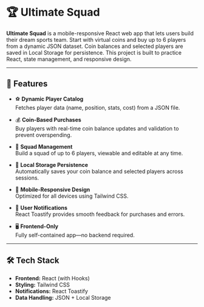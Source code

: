 # 🏆 Ultimate Squad

**Ultimate Squad** is a mobile-responsive React web app that lets users build their dream sports team. Start with virtual coins and buy up to 6 players from a dynamic JSON dataset. Coin balances and selected players are saved in Local Storage for persistence. This project is built to practice React, state management, and responsive design.

---

## 🚀 Features

- ⚽ **Dynamic Player Catalog**  
  Fetches player data (name, position, stats, cost) from a JSON file.

- 💰 **Coin-Based Purchases**  
  Buy players with real-time coin balance updates and validation to prevent overspending.

- 🧠 **Squad Management**  
  Build a squad of up to 6 players, viewable and editable at any time.

- 💾 **Local Storage Persistence**  
  Automatically saves your coin balance and selected players across sessions.

- 📱 **Mobile-Responsive Design**  
  Optimized for all devices using Tailwind CSS.

- 🔔 **User Notifications**  
  React Toastify provides smooth feedback for purchases and errors.

- 🖥️ **Frontend-Only**  
  Fully self-contained app—no backend required.

---

## 🛠️ Tech Stack

- **Frontend:** React (with Hooks)
- **Styling:** Tailwind CSS
- **Notifications:** React Toastify
- **Data Handling:** JSON + Local Storage
